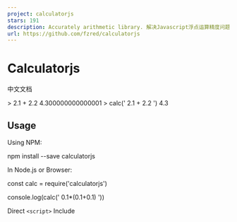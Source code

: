 ```yaml
---
project: calculatorjs
stars: 191
description: Accurately arithmetic library. 解决Javascript浮点运算精度问题。
url: https://github.com/fzred/calculatorjs
---
```


Calculatorjs
============

中文文档

\> 2.1 + 2.2
4.300000000000001
\> calc(' 2.1 + 2.2 ')
4.3

Usage
-----

Using NPM:

npm install --save calculatorjs

In Node.js or Browser:

const calc \= require('calculatorjs')

console.log(calc(' 0.1\*(0.1+0.1) '))

Direct `<script>` Include

<script src\="calc.js"\></script\>
<script\>
    console.log(calc(' 0.1 \* (0.1 + 0.1) '))
</script\>

DOC
---

### Arithmetic expression

calc(' 1 + (2 \* 3 - 1) / 4 \* -1 ')

Support **+** **\-** **\*** **/** **(** **)** **minus**

### API

calc.add(0.1, 0.2) // 0.3
calc.sub(0.1, 0.2) // -0.1
calc.mul(0.1, 0.2) // 0.02
calc.div(0.1, 0.2) // 0.5
calc.round(0.555, 2) // 0.56

License
-------

Distributed under MIT License.
